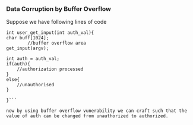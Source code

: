 ### Data Corruption by Buffer Overflow
Suppose we have following lines of code

```user_get_input(0)
int user_get_input(int auth_val){
char buff[1024];
        //buffer overflow area
get_input(argv);

int auth = auth_val;
if(auth){
    //authorization processed
}
else{
    //unauthorised 
}

}```

now by using buffer overflow vunerability we can craft such that the value of auth can be changed from unauthorized to authorized.
